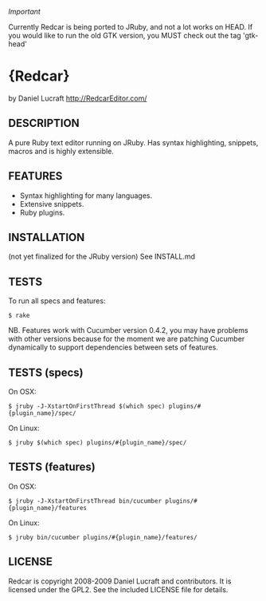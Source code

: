 
*Important*

Currently Redcar is being ported to JRuby, and not a lot works on HEAD. If
you would like to run the old GTK version, you MUST check out the tag 'gtk-head'

{Redcar}
========

by Daniel Lucraft
http://RedcarEditor.com/

## DESCRIPTION

A pure Ruby text editor running on JRuby. Has syntax highlighting,
snippets, macros and is highly extensible.

## FEATURES

* Syntax highlighting for many languages.
* Extensive snippets.
* Ruby plugins.

## INSTALLATION

(not yet finalized for the JRuby version)
See INSTALL.md

## TESTS

To run all specs and features:

    $ rake

NB. Features work with Cucumber version 0.4.2, you may have problems with other versions because for the moment we are patching Cucumber dynamically to support dependencies between sets of features.

## TESTS (specs)

On OSX:

    $ jruby -J-XstartOnFirstThread $(which spec) plugins/#{plugin_name}/spec/

On Linux:

    $ jruby $(which spec) plugins/#{plugin_name}/spec/

  
## TESTS (features)

On OSX:

    $ jruby -J-XstartOnFirstThread bin/cucumber plugins/#{plugin_name}/features

On Linux:

    $ jruby bin/cucumber plugins/#{plugin_name}/features/

## LICENSE

Redcar is copyright 2008-2009 Daniel Lucraft and contributors. 
It is licensed under the GPL2. See the included LICENSE file for details.

